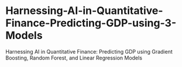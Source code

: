 # Harnessing-AI-in-Quantitative-Finance-Predicting-GDP-using-3-Models
Harnessing AI in Quantitative Finance: Predicting GDP using Gradient Boosting, Random Forest, and Linear Regression Models
